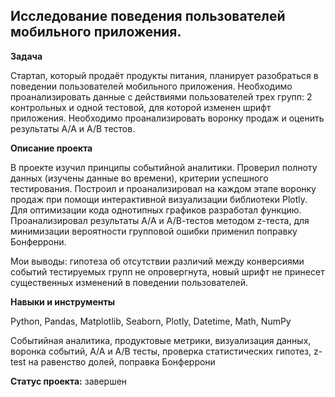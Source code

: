 ## Исследование поведения пользователей мобильного приложения. 


**Задача** 


Стартап, который продаёт продукты питания, планирует разобраться в поведении пользователей мобильного приложения. Необходимо проанализировать данные  с действиями пользователей трех групп: 2 контрольных и одной тестовой, для которой изменен шрифт приложения. Необходимо проанализировать воронку продаж и оценить результаты А/А и А/В тестов.


**Описание проекта**


В проекте изучил принципы событийной аналитики.  Проверил полноту данных (изучены данные во времени), критерии успешного тестирования. Построил и проанализировал на каждом этапе воронку продаж при помощи интерактивной визуализации библиотеки Plotly. Для оптимизации кода однотипных графиков разработал функцию.
Проанализировал результаты А/А и А/В-тестов методом z-теста, для минимизации вероятности групповой ошибки применил поправку Бонферрони.

Мои выводы: гипотеза об отсутствии различий между конверсиями событий тестируемых групп не опровергнута, новый шрифт не принесет существенных изменений в поведении пользователей.


**Навыки и инструменты**  


Python, Pandas, Matplotlib, Seaborn, Plotly, Datetime, Math, NumPy


Событийная аналитика, продуктовые метрики,  визуализация данных, воронка событий, А/А и А/В тесты, проверка статистических гипотез, z-test на равенство долей, поправка Бонферрони


**Статус проекта:** завершен
